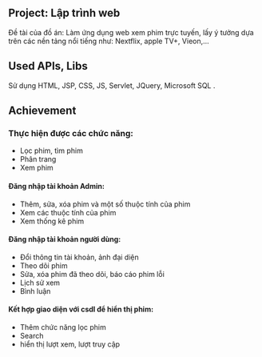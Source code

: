 ## Project: Lập trình web

Đề tài của đồ án: Làm ứng dụng web xem phim trực tuyến, lấy ý tưởng dựa trên các nền tảng nổi tiếng như: Nextflix, apple TV+, Vieon,...

## Used APIs, Libs

Sử dụng HTML, JSP, CSS, JS, Servlet, JQuery, Microsoft SQL .

## Achievement

### Thực hiện được các chức năng:
* Lọc phim, tìm phim
* Phân trang
* Xem phim
#### Đăng nhập tài khoản Admin: 
* Thêm, sửa, xóa phim và một số thuộc tính của phim 
* Xem các thuộc tính của phim
* Xem thống kê phim 
#### Đăng nhập tài khoản người dùng:
* Đổi thông tin tài khoản, ảnh đại diện
* Theo dõi phim
* Sửa, xóa phim đã theo dõi, báo cáo phim lỗi
* Lịch sử xem
* Bình luận
#### Kết hợp giao diện với csdl để hiển thị phim:
* Thêm chức năng lọc phim
* Search
* hiển thị lượt xem, lượt truy cập

